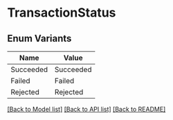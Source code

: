 # TransactionStatus

## Enum Variants

| Name | Value |
|---- | -----|
| Succeeded | Succeeded |
| Failed | Failed |
| Rejected | Rejected |


[[Back to Model list]](../README.md#documentation-for-models) [[Back to API list]](../README.md#documentation-for-api-endpoints) [[Back to README]](../README.md)


